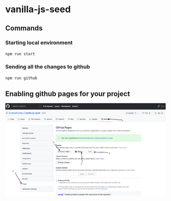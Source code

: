 # vanilla-js-seed


## Commands
### Starting local environment
`npm run start`

### Sending all the changes to github
`npm run github`


## Enabling github pages for your project
![alt text](./enable-page.jpg)

